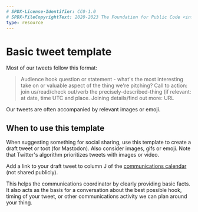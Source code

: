 ```yaml
---
# SPDX-License-Identifier: CC0-1.0
# SPDX-FileCopyrightText: 2020-2023 The Foundation for Public Code <info@publiccode.net>
type: resource
---
```


# Basic tweet template

Most of our tweets follow this format:

> Audience hook question or statement - what's the most interesting take on or valuable aspect of the thing we're pitching? Call to action: join us/read/check out/verb the precisely-described-thing (if relevant: at date, time UTC and place. Joining details/find out more: URL

Our tweets are often accompanied by relevant images or emoji.

## When to use this template

When suggesting something for social sharing, use this template to create a draft tweet or toot (for Mastodon).
Also consider images, gifs or emoji. Note that Twitter's algorithm prioritizes tweets with images or video.

Add a link to your draft tweet to column J of the [communications calendar](https://docs.google.com/spreadsheets/d/1me6eipaLCHH4GUWlZtPC_cQku0xRUiCqhfUOU2VtXHE/edit?usp=sharing) (not shared publicly).

This helps the communications coordinator by clearly providing basic facts.
It also acts as the basis for a conversation about the best possible hook, timing of your tweet, or other communications activity we can plan around your thing.
